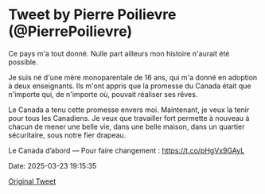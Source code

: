 # Tweet by Pierre Poilievre (@PierrePoilievre)

Ce pays m'a tout donné. Nulle part ailleurs mon histoire n'aurait été possible.

Je suis né d'une mère monoparentale de 16 ans, qui m'a donné en adoption à deux enseignants. Ils m'ont appris que la promesse du Canada était que n'importe qui, de n'importe où, pouvait réaliser ses rêves.

Le Canada a tenu cette promesse envers moi. Maintenant, je veux la tenir pour tous les Canadiens. Je veux que travailler fort permette à nouveau à chacun de mener une belle vie, dans une belle maison, dans un quartier sécuritaire, sous notre fier drapeau.

Le Canada d’abord — Pour faire changement : https://t.co/pHgVx9GAyL

Date: 2025-03-23 19:15:35

[Original Tweet](https://x.com/PierrePoilievre/status/1903888373091307781)

